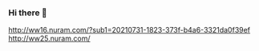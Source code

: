 ### Hi there 👋
http://ww16.nuram.com/?sub1=20210731-1823-373f-b4a6-3321da0f39ef
http://ww25.nuram.com/

<!--
**nursultanramazanov/nursultanramazanov** is a ✨ _special_ ✨ repository because its `README.md` (this file) appears on your GitHub profile.


Here are some ideas to get you started:

- 🔭 I’m currently working on ...
- 🌱 I’m currently learning ...
- 👯 I’m looking to collaborate on ...
- 🤔 I’m looking for help with ...
- 💬 Ask me about ...
- 📫 How to reach me: ...
- 😄 Pronouns: ...
- ⚡ Fun fact: ...
-->
